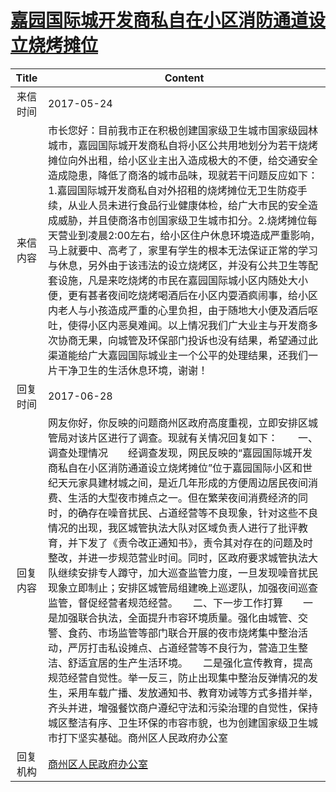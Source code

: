# <a href="http://www.shangluo.gov.cn/zmhd/ldxxxx.jsp?urltype=leadermail.LeaderMailContentUrl&wbtreeid=1112&leadermailid=4165">嘉园国际城开发商私自在小区消防通道设立烧烤摊位</a>
|Title|Content|
|:---:|---|
|来信时间|2017-05-24|
|来信内容|市长您好：目前我市正在积极创建国家级卫生城市国家级园林城市，嘉园国际城开发商私自将小区公共用地划分为若干烧烤摊位向外出租，给小区业主出入造成极大的不便，给交通安全造成隐患，降低了商洛的城市品味，现就若干问题反应如下： 1.嘉园国际城开发商私自对外招租的烧烤摊位无卫生防疫手续，从业人员未进行食品行业健康体检，给广大市民的安全造成威胁，并且使商洛市创国家级卫生城市扣分。2.烧烤摊位每天营业到凌晨2:00左右，给小区住户休息环境造成严重影响，马上就要中、高考了，家里有学生的根本无法保证正常的学习与休息，另外由于该违法的设立烧烤区，并没有公共卫生等配套设施，凡是来吃烧烤的市民在嘉园国际城小区内随处大小便，更有甚者夜间吃烧烤喝酒后在小区内耍酒疯闹事，给小区内老人与小孩造成严重的心里负担，由于随地大小便及酒后呕吐，使得小区内恶臭难闻。以上情况我们广大业主与开发商多次协商无果，向城管及环保部门投诉也没有结果，希望通过此渠道能给广大嘉园国际城业主一个公平的处理结果，还我们一片干净卫生的生活休息环境，谢谢！|
|回复时间|2017-06-28|
|回复内容|网友你好，你反映的问题商州区政府高度重视，立即安排区城管局对该片区进行了调查。现就有关情况回复如下：　　一、调查处理情况　　经调查发现，网民反映的“嘉园国际城开发商私自在小区消防通道设立烧烤摊位”位于嘉园国际小区和世纪天元家具建材城之间，是近几年形成的方便周边居民夜间消费、生活的大型夜市摊点之一。但在繁荣夜间消费经济的同时，的确存在噪音扰民、占道经营等不良现象，针对这些不良情况的出现，我区城管执法大队对区域负责人进行了批评教育，并下发了《责令改正通知书》，责令其对存在的问题及时整改，并进一步规范营业时间。同时，区政府要求城管执法大队继续安排专人蹲守，加大巡查监管力度，一旦发现噪音扰民现象立即制止；安排区城管局组建晚上巡逻队，加强夜间巡查监管，督促经营者规范经营。　　二、下一步工作打算　　一是加强联合执法，全面提升市容环境质量。强化由城管、交警、食药、市场监管等部门联合开展的夜市烧烤集中整治活动，严厉打击私设摊点、占道经营等不良行为，营造卫生整洁、舒适宜居的生产生活环境。　　二是强化宣传教育，提高规范经营自觉性。举一反三，防止出现集中整治反弹情况的发生，采用车载广播、发放通知书、教育劝诫等方式多措并举，齐头并进，增强餐饮商户遵纪守法和污染治理的自觉性，保持城区整洁有序、卫生环保的市容市貌，也为创建国家级卫生城市打下坚实基础。商州区人民政府办公室|
|回复机构|<a href="../../categories/agencies/商州区人民政府办公室.md">商州区人民政府办公室</a>|